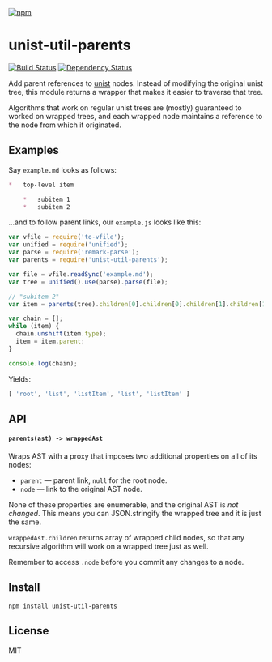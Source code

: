 [![npm](https://nodei.co/npm/unist-util-parents.png)](https://npmjs.com/package/unist-util-parents)

# unist-util-parents

[![Build Status][travis-badge]][travis] [![Dependency Status][david-badge]][david]

Add parent references to [unist][] nodes. Instead of modifying the original unist tree, this module returns a wrapper that makes it easier to traverse that tree.

Algorithms that work on regular unist trees are (mostly) guaranteed to worked on wrapped trees, and each wrapped node maintains a reference to the node from which it originated.

[unist]: https://github.com/wooorm/unist

[travis]: https://travis-ci.org/eush77/unist-util-parents
[travis-badge]: https://travis-ci.org/eush77/unist-util-parents.svg
[david]: https://david-dm.org/eush77/unist-util-parents
[david-badge]: https://david-dm.org/eush77/unist-util-parents.png

## Examples

Say `example.md` looks as follows:

```markdown
*   top-level item

    *   subitem 1
    *   subitem 2
```

...and to follow parent links, our `example.js` looks like this:

```javascript
var vfile = require('to-vfile');
var unified = require('unified');
var parse = require('remark-parse');
var parents = require('unist-util-parents');

var file = vfile.readSync('example.md');
var tree = unified().use(parse).parse(file);

// "subitem 2"
var item = parents(tree).children[0].children[0].children[1].children[1];

var chain = [];
while (item) {
  chain.unshift(item.type);
  item = item.parent;
}

console.log(chain);
```

Yields:

```javascript
[ 'root', 'list', 'listItem', 'list', 'listItem' ]
```

## API

#### `parents(ast) -> wrappedAst`

Wraps AST with a proxy that imposes two additional properties on all of its nodes:

-   `parent` — parent link, `null` for the root node.
-   `node` — link to the original AST node.

None of these properties are enumerable, and the original AST is _not changed_. This means you can JSON.stringify the wrapped tree and it is just the same.

`wrappedAst.children` returns array of wrapped child nodes, so that any recursive algorithm will work on a wrapped tree just as well.

Remember to access `.node` before you commit any changes to a node.

## Install

```
npm install unist-util-parents
```

## License

MIT
